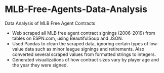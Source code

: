 # MLB-Free-Agents-Data-Analysis
Data Analysis of MLB Free Agent Contracts

* Web scraped all MLB free agent contract signings (2006-2019) from tables on ESPN.com, using BeautifulSoup and JSON.
* Used Pandas to clean the scraped data, ignoring certain types of low-value data such as minor league signings and retirements. Also converted several scraped values from formatted strings to integers.
* Generated visualizations of how contract sizes vary by player age and the year they were signed.
